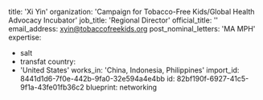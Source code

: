 title: 'Xi Yin'
organization: 'Campaign for Tobacco-Free Kids/Global Health Advocacy Incubator'
job_title: 'Regional Director'
official_title: ''
email_address: xyin@tobaccofreekids.org
post_nominal_letters: 'MA MPH'
expertise:
  - salt
  - transfat
country:
  - 'United States'
works_in: 'China, Indonesia, Philippines'
import_id: 8441d1d6-7f0e-442b-9fa0-32e594a4e4bb
id: 82bf190f-6927-41c5-9f1a-43fe01fb36c2
blueprint: networking
